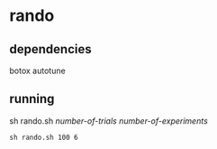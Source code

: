 # rando
## dependencies
botox 
autotune
## running 
sh rando.sh *number-of-trials* *number-of-experiments*
```
sh rando.sh 100 6
```



